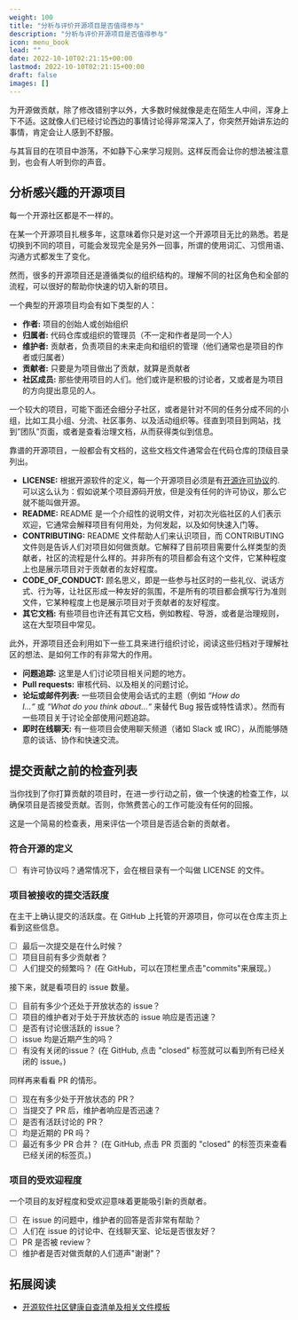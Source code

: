 ```yaml
---
weight: 100
title: "分析与评价开源项目是否值得参与"
description: "分析与评价开源项目是否值得参与"
icon: menu_book
lead: ""
date: 2022-10-10T02:21:15+00:00
lastmod: 2022-10-10T02:21:15+00:00
draft: false
images: []
---
```


为开源做贡献，除了修改错别字以外，大多数时候就像是走在陌生人中间，浑身上下不适。这就像人们已经讨论西边的事情讨论得非常深入了，你突然开始讲东边的事情，肯定会让人感到不舒服。

与其盲目的在项目中游荡，不如静下心来学习规则。这样反而会让你的想法被注意到，也会有人听到你的声音。

## 分析感兴趣的开源项目

每一个开源社区都是不一样的。

在某一个开源项目扎根多年，这意味着你只是对这一个开源项目无比的熟悉。若是切换到不同的项目，可能会发现完全是另外一回事，所谓的使用词汇、习惯用语、沟通方式都发生了变化。

然而，很多的开源项目还是遵循类似的组织结构的。理解不同的社区角色和全部的流程，可以很好的帮助你快速的切入新的项目。

一个典型的开源项目均会有如下类型的人：

- **作者:** 项目的创始人或创始组织
- **归属者:** 代码仓库或组织的管理员（不一定和作者是同一个人）
- **维护者:** 贡献者，负责项目的未来走向和组织的管理（他们通常也是项目的作者或归属者）
- **贡献者:** 只要是为项目做出了贡献，就算是贡献者
- **社区成员:** 那些使用项目的人们。他们或许是积极的讨论者，又或者是为项目的方向提出意见的人。

一个较大的项目，可能下面还会细分子社区，或者是针对不同的任务分成不同的小组，比如工具小组、分流、社区事务、以及活动组织等。径直到项目到网站，找到”团队”页面，或者是查看治理文档，从而获得类似到信息。

靠谱的开源项目，一般都会有文档的，这些文档文件通常会在代码仓库的顶级目录列出。

- **LICENSE:** 根据开源软件的定义，每一个开源项目必须是有[开源许可协议](https://choosealicense.com/)的. 可以这么认为：假如说某个项目源码开放，但是没有任何的许可协议，那么它就不能叫做开源。
- **README:** README 是一个介绍性的说明文件，对初次光临社区的人们表示欢迎，它通常会解释项目有何用处，为何发起，以及如何快速入门等。
- **CONTRIBUTING:** README 文件帮助人们来认识项目，而 CONTRIBUTING 文件则是告诉人们对项目如何做贡献。它解释了目前项目需要什么样类型的贡献者，社区的流程是什么样的。并非所有的项目都会有这个文件，它某种程度上也是展示项目对于贡献者的友好程度。
- **CODE_OF_CONDUCT:** 顾名思义，即是一些参与社区时的一些礼仪、说话方式、行为等，让社区形成一种友好的氛围，不是所有的项目都会撰写行为准则文件，它某种程度上也是展示项目对于贡献者的友好程度。
- **其它文档:** 有些项目也许还有其它文档，例如教程、导游，或者是治理规则，这在大型项目中常见。

此外，开源项目还会利用如下一些工具来进行组织讨论，阅读这些归档对于理解社区的想法、是如何工作的有非常大的作用。

- **问题追踪:** 这里是人们讨论项目相关问题的地方。
- **Pull requests:** 审核代码、以及相关的问题讨论。
- **论坛或邮件列表:** 一些项目会使用会话式的主题（例如 *“How do I…“* 或 *“What do you think about…“* 来替代 Bug 报告或特性请求）。然而有一些项目关于讨论全部使用问题追踪。
- **即时在线聊天:** 有一些项目会使用聊天频道（诸如 Slack 或 IRC），从而能够随意的谈话、协作和快速交流。

## 提交贡献之前的检查列表

当你找到了你打算贡献的项目时，在进一步行动之前，做一个快速的检查工作，以确保项目是否接受贡献。否则，你煞费苦心的工作可能没有任何的回报。

这是一个简易的检查表，用来评估一个项目是否适合新的贡献者。

### 符合开源的定义

- [ ] 有许可协议吗？通常情况下，会在根目录有一个叫做 LICENSE 的文件。

### 项目被接收的提交活跃度

在主干上确认提交的活跃度。在 GitHub 上托管的开源项目，你可以在仓库主页上看到这些信息。

- [ ] 最后一次提交是在什么时候？
- [ ] 项目目前有多少贡献者？
- [ ] 人们提交的频繁吗？ (在 GitHub，可以在顶栏里点击"commits"来展现。）

接下来，就是看项目的 issue 数量。

- [ ] 目前有多少个还处于开放状态的 issue？
- [ ] 项目的维护者对于处于开放状态的 issue 响应是否迅速？
- [ ] 是否有讨论很活跃的 issue？
- [ ] issue 均是近期产生的吗？
- [ ] 有没有关闭的issue？ (在 GitHub, 点击 "closed" 标签就可以看到所有已经关闭的 issue。)

同样再来看看 PR 的情形。

- [ ] 现在有多少处于开放状态的 PR？
- [ ] 当提交了 PR 后，维护者响应是否迅速？
- [ ] 是否有活跃讨论的 PR？
- [ ] 均是近期的 PR 吗？
- [ ] 最近有多少 PR 合并？ (在 GitHub, 点击 PR 页面的 "closed" 的标签页来查看已经关闭的标签页。)

### 项目的受欢迎程度

一个项目的友好程度和受欢迎意味着更能吸引新的贡献者。

- [ ] 在 issue 的问题中，维护者的回答是否非常有帮助？
- [ ] 人们在 issue 的讨论中、在线聊天室、论坛是否很友好？
- [ ] PR 是否被 review？
- [ ] 维护者是否对做贡献的人们道声"谢谢"？

## 拓展阅读

 - [开源软件社区健康自查清单及相关文件模板](https://github.com/sunny0826/community-template)